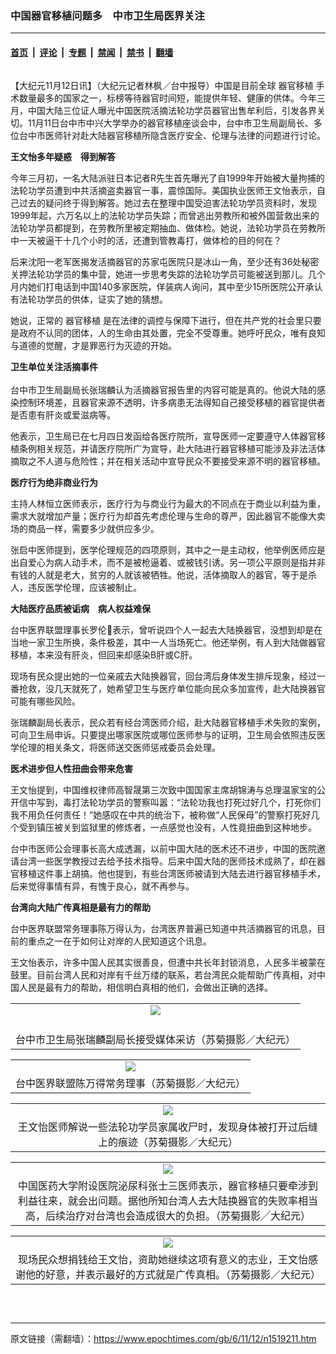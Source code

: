 ### 中国器官移植问题多　中市卫生局医界关注

---

#### [首页](../../../..?n1519211) &nbsp;|&nbsp; [评论](../../../../../epoch-comment?n1519211) &nbsp;|&nbsp; [专题](../../../../../epoch-special?n1519211) &nbsp;|&nbsp; [禁闻](../../../../../epoch-news?n1519211) &nbsp;|&nbsp; [禁书](../../../../../books?n1519211) &nbsp;|&nbsp; [翻墙](https://github.com/gfw-breaker/nogfw/blob/master/README.md?n1519211)


<div class="column" id="artbody" itemprop="articleBody">
 <!-- article content begin -->
 <p>
  【大纪元11月12日讯】（大纪元记者林枫／台中报导）中国是目前全球
  <ok href="https://www.epochtimes.com/gb/tag/%E5%99%A8%E5%AE%98%E7%A7%BB%E6%A4%8D.html">
   器官移植
  </ok>
  手术数量最多的国家之一，标榜等待器官时间短，能提供年轻、健康的供体。今年三月，中国大陆三位证人曝光中国医院活摘法轮功学员器官出售牟利后，引发各界关切。11月11日台中市中兴大学举办的器官移植座谈会中，台中市卫生局副局长、多位台中市医师针对赴大陆器官移植所隐含医疗安全、伦理与法律的问题进行讨论。
 </p>
 <p>
  <b>
   王文怡多年疑惑　得到解答
  </b>
 </p>
 <p>
  今年三月初，一名大陆派驻日本记者R先生首先曝光了自1999年开始被大量拘捕的法轮功学员遭到中共活摘盗卖器官一事，震惊国际。美国执业医师王文怡表示，自己过去的疑问终于得到解答。她过去在整理中国受迫害法轮功学员资料时，发现1999年起，六万名以上的法轮功学员失踪；而曾逃出劳教所和被外国营救出来的法轮功学员都提到，在劳教所里被定期抽血、做体检。她说，法轮功学员在劳教所中一天被逼干十几个小时的活，还遭到管教毒打，做体检的目的何在？
 </p>
 <p>
  后来沈阳一老军医揭发活摘器官的苏家屯医院只是冰山一角，至少还有36处秘密关押法轮功学员的集中营，她进一步思考失踪的法轮功学员可能被送到那儿。几个月内她们打电话到中国140多家医院，佯装病人询问，其中至少15所医院公开承认有法轮功学员的供体，证实了她的猜想。
 </p>
 <p>
  她说，正常的
  <ok href="https://www.epochtimes.com/gb/tag/%E5%99%A8%E5%AE%98%E7%A7%BB%E6%A4%8D.html">
   器官移植
  </ok>
  是在法律的调控与保障下进行，但在共产党的社会里只要是政府不认同的团体，人的生命由其处置，完全不受尊重。她呼吁民众，唯有良知与道德的觉醒，才是罪恶行为灭迹的开始。
 </p>
 <p>
  <b>
   卫生单位关注活摘事件
  </b>
  <br/>
  <br/>
  台中市卫生局副局长张瑞麟认为活摘器官报告里的内容可能是真的。他说大陆的感染控制环境差，且器官来源不透明，许多病患无法得知自己接受移植的器官提供者是否患有肝炎或爱滋病等。
 </p>
 <p>
  他表示，卫生局已在七月四日发函给各医疗院所，宣导医师一定要遵守人体器官移植条例相关规范，并请医疗院所广为宣导，赴大陆进行器官移植可能涉及非法活体摘取之不人道与危险性；并在相关活动中宣导民众不要接受来源不明的器官移植。
 </p>
 <p>
  <b>
   医疗行为绝非商业行为
  </b>
 </p>
 <p>
  主持人林恒立医师表示，医疗行为与商业行为最大的不同点在于商业以利益为重，需求大就增加产量；医疗行为却首先考虑伦理与生命的尊严，因此器官不能像大卖场的商品一样，需要多少就供应多少。
 </p>
 <p>
  张启中医师提到，医学伦理规范的四项原则，其中之一是主动权，他举例医师应是出自爱心为病人动手术，而不是被枪逼着、或被钱引诱。另一项公平原则是指并非有钱的人就是老大，贫穷的人就该被牺牲。他说，活体摘取人的器官，等于是杀人，违反医学伦理，应该被制止。
 </p>
 <p>
  <b>
   大陆医疗品质被诟病　病人权益难保
  </b>
 </p>
 <p>
  台中医界联盟理事长罗伦𣘴表示，曾听说四个人一起去大陆换器官，没想到却是在当地一家卫生所换，条件极差，其中一人当场死亡。他还举例，有人到大陆做器官移植，本来没有肝炎，但回来却感染B肝或C肝。
 </p>
 <p>
  现场有民众提出她的一位亲戚去大陆换器官，回台湾后身体发生排斥现象，经过一番抢救，没几天就死了，她希望卫生与医疗单位能向民众多加宣传，赴大陆换器官可能有哪些风险。
 </p>
 <p>
  张瑞麟副局长表示，民众若有经台湾医师介绍，赴大陆器官移植手术失败的案例，可向卫生局申诉。只要提出哪家医院或哪位医师参与的证明，卫生局会依照违反医学伦理的相关条文，将医师送交医师惩戒委员会处理。
 </p>
 <p>
  <b>
   医术进步但人性扭曲会带来危害
  </b>
 </p>
 <p>
  王文怡提到，中国维权律师高智晟第三次致中国国家主席胡锦涛与总理温家宝的公开信中写到，毒打法轮功学员的警察叫嚣：“法轮功我也打死过好几个，打死你们我不用负任何责任！”她感叹在中共的统治下，被称做“人民保母”的警察打死好几个受到镇压被关到监狱里的修炼者，一点感觉也没有，人性竟扭曲到这种地步。
 </p>
 <p>
  台中市医师公会理事长高大成透漏，以前中国大陆的医术还不进步，中国的医院邀请台湾一些医学教授过去给予技术指导。后来中国大陆的医师技术成熟了，却在器官移植这件事上胡搞。他也提到，有些台湾医师被请到大陆去进行器官移植手术，后来觉得事情有异，有愧于良心，就不再参与。
 </p>
 <p>
  <b>
   台湾向大陆广传真相是最有力的帮助
  </b>
 </p>
 <p>
  台中医界联盟常务理事陈万得认为，台湾医界普遍已知道中共活摘器官的讯息，目前的重点之一在于如何让对岸的人民知道这个讯息。
 </p>
 <p>
  王文怡表示，许多中国人民其实很善良，但遭中共长年封锁消息，人民多半被蒙在鼓里。目前台湾人民和对岸有千丝万缕的联系，若台湾民众能帮助广传真相，对中国人民是最有力的帮助，相信明白真相的他们，会做出正确的选择。
 </p>
 <p>
  <center>
  </center>
 </p>
 <table border="0" cellpadding="3" cellspacing="3" width="100%">
  <tr>
   <td align="center">
    <ok href="/i6/611120831571465.jpg">
     <img src="/i6/611120831571465--ss.jpg"/>
    </ok>
   </td>
  </tr>
  <tr>
   <td align="center">
    <span class="bn12">
     <br/>
     台中市卫生局张瑞麟副局长接受媒体采访（苏菊摄影／大纪元）
    </span>
   </td>
  </tr>
 </table>
 <p>
 </p>
 <p>
  <center>
  </center>
 </p>
 <table border="0" cellpadding="3" cellspacing="3" width="100%">
  <tr>
   <td align="center">
    <ok href="/i6/611120843461465.jpg">
     <img src="/i6/611120843461465--ss.jpg"/>
    </ok>
   </td>
  </tr>
  <tr>
   <td align="center">
    <span class="bn12">
     台中医界联盟陈万得常务理事（苏菊摄影／大纪元）
    </span>
   </td>
  </tr>
 </table>
 <p>
 </p>
 <p>
  <center>
  </center>
 </p>
 <table border="0" cellpadding="3" cellspacing="3" width="100%">
  <tr>
   <td align="center">
    <ok href="/i6/611120831321465.jpg">
     <img src="/i6/611120831321465--ss.jpg"/>
    </ok>
   </td>
  </tr>
  <tr>
   <td align="center">
    <span class="bn12">
     王文怡医师解说一些法轮功学员家属收尸时，发现身体被打开过后缝上的痕迹（苏菊摄影／大纪元）
     <br/>
    </span>
   </td>
  </tr>
 </table>
 <p>
 </p>
 <p>
  <center>
  </center>
 </p>
 <table border="0" cellpadding="3" cellspacing="3" width="100%">
  <tr>
   <td align="center">
    <ok href="/i6/611151928381465.jpg">
     <img src="/i6/611151928381465--ss.jpg"/>
    </ok>
   </td>
  </tr>
  <tr>
   <td align="center">
    <span class="bn12">
     中国医药大学附设医院泌尿科张士三医师表示，器官移植只要牵涉到利益往来，就会出问题。据他所知台湾人去大陆换器官的失败率相当高，后续治疗对台湾也会造成很大的负担。（苏菊摄影╱大纪元）
    </span>
   </td>
  </tr>
 </table>
 <p>
 </p>
 <p>
  <center>
  </center>
 </p>
 <table border="0" cellpadding="3" cellspacing="3" width="100%">
  <tr>
   <td align="center">
    <ok href="/i6/611120831391465.jpg">
     <img src="/i6/611120831391465--ss.jpg"/>
    </ok>
   </td>
  </tr>
  <tr>
   <td align="center">
    <span class="bn12">
     现场民众想捐钱给王文怡，资助她继续这项有意义的志业，王文怡感谢他的好意，并表示最好的方式就是广传真相。（苏菊摄影／大纪元）
    </span>
   </td>
  </tr>
 </table>
 <p>
  <font color="#ffffff">
   (http://www.dajiyuan.com)
  </font>
 </p>
 <!-- article content end -->
</div>


---

原文链接（需翻墙）：https://www.epochtimes.com/gb/6/11/12/n1519211.htm